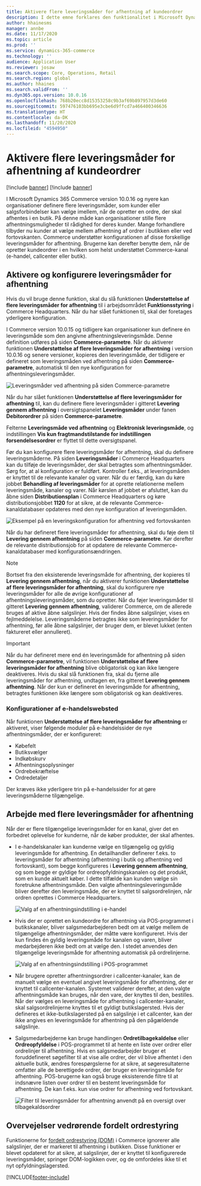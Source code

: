 ```yaml
---
title: Aktivere flere leveringsmåder for afhentning af kundeordrer
description: I dette emne forklares den funktionalitet i Microsoft Dynamics 365 Commerce, der giver dig mulighed for at oprette kundeordrer til afhentning i en butik.
author: hhainesms
manager: annbe
ms.date: 11/17/2020
ms.topic: article
ms.prod: ''
ms.service: dynamics-365-commerce
ms.technology: ''
audience: Application User
ms.reviewer: josaw
ms.search.scope: Core, Operations, Retail
ms.search.region: global
ms.author: hhaines
ms.search.validFrom: ''
ms.dyn365.ops.version: 10.0.16
ms.openlocfilehash: 768b20ecc8d15353258c9b3af69b897957d3de60
ms.sourcegitcommit: 597476103bb695e3cbe6d9ffcd7a466400346636
ms.translationtype: HT
ms.contentlocale: da-DK
ms.lasthandoff: 11/20/2020
ms.locfileid: "4594950"
---
```

# <a name="enable-multiple-pickup-delivery-modes-for-customer-orders"></a>Aktivere flere leveringsmåder for afhentning af kundeordrer

[!include [banner](includes/banner.md)]
[!include [banner](includes/preview-banner.md)]

I Microsoft Dynamics 365 Commerce version 10.0.16 og nyere kan organisationer definere flere leveringsmåder, som kunder eller salgsforbindelser kan vælge imellem, når de opretter en ordre, der skal afhentes i en butik. På denne måde kan organisationer stille flere afhentningsmuligheder til rådighed for deres kunder. Mange forhandlere tilbyder nu kunder at vælge mellem afhentning af ordrer i butikken eller ved fortovskanten. Commerce understøtter konfigurationen af disse forskellige leveringsmåder for afhentning. Brugerne kan derefter benytte dem, når de opretter kundeordrer i en hvilken som helst understøttet Commerce-kanal (e-handel, callcenter eller butik).

## <a name="enable-and-configure-pickup-delivery-modes"></a>Aktivere og konfigurere leveringsmåder for afhentning

Hvis du vil bruge denne funktion, skal du slå funktionen **Understøttelse af flere leveringsmåder for afhentning** til i arbejdsområdet **Funktionsstyring** i Commerce Headquarters. Når du har slået funktionen til, skal der foretages yderligere konfiguration.

I Commerce version 10.0.15 og tidligere kan organisationer kun definere én leveringsmåde som den angivne afhentningsleveringsmåde. Denne definition udføres på siden **Commerce-parametre**. Når du aktiverer funktionen **Understøttelse af flere leveringsmåder for afhentning** i version 10.0.16 og senere versioner, kopieres den leveringsmåde, der tidligere er defineret som leveringsmåden ved afhentning på siden **Commerce-parametre**, automatisk til den nye konfiguration for afhentningsleveringsmåder.

![Leveringsmåder ved afhentning på siden Commerce-parametre](media/multiplepickupparameter.png)

Når du har slået funktionen **Understøttelse af flere leveringsmåder for afhentning** til, kan du definere flere leveringsmåder i gitteret **Levering gennem afhentning** i oversigtspanelet **Leveringsmåder** under fanen **Debitorordrer** på siden **Commerce-parametre**.

Felterne **Leveringsmåde ved afhentning** og **Elektronisk leveringsmåde**, og indstillingen **Vis kun fragtmandstilstande for indstillingen forsendelsesordrer** er flyttet til dette oversigtspanel.

Før du kan konfigurere flere leveringsmåder for afhentning, skal du definere leveringsmåderne. På siden **Leveringsmåder** i Commerce Headquarters kan du tilføje de leveringsmåder, der skal betragtes som afhentningsmåder. Sørg for, at al konfiguration er fuldført. Kontroller f.eks., at leveringsmåden er knyttet til de relevante kanaler og varer. Når du er færdig, kan du køre jobbet **Behandling af leveringsmåder** for at oprette relationerne mellem leveringsmåde, kanaler og varer. Når kørslen af jobbet er afsluttet, kan du åbne siden **Distributionsplan** i Commerce Headquarters og køre distributionsjobbet **1120** for at sikre, at de relevante Commerce-kanaldatabaser opdateres med den nye konfiguration af leveringsmåden.

![Eksempel på en leveringskonfiguration for afhentning ved fortovskanten](media/pickupmodes.png)

Når du har defineret flere leveringsmåder for afhentning, skal du føje dem til **Levering gennem afhentning** på siden **Commerce-parametre**. Kør derefter de relevante distributionsjob for at opdatere de relevante Commerce-kanaldatabaser med konfigurationsændringen.

> [!NOTE]
> Bortset fra den eksisterende leveringsmåde for afhentning, der kopieres til **Levering gennem afhentning**, når du aktiverer funktionen **Understøttelse af flere leveringsmåder for afhentning**, skal du konfigurere nye leveringsmåder for alle de øvrige konfigurationer af afhentningsleveringsmåder, som du opretter. Når du føjer leveringsmåder til gitteret **Levering gennem afhentning**, validerer Commerce, om de allerede bruges af aktive åbne salgslinjer. Hvis der findes åbne salgslinjer, vises en fejlmeddelelse. Leveringsmåderne betragtes ikke som leveringsmåder for afhentning, før alle åbne salgslinjer, der bruger dem, er blevet lukket (enten faktureret eller annulleret).

> [!IMPORTANT]
> Når du har defineret mere end én leveringsmåde for afhentning på siden **Commerce-parametre**, vil funktionen **Understøttelse af flere leveringsmåder for afhentning** blive obligatorisk og kan ikke længere deaktiveres. Hvis du skal slå funktionen fra, skal du fjerne alle leveringsmåder for afhentning, undtagen en, fra gitteret **Levering gennem afhentning**. Når der kun er defineret én leveringsmåde for afhentning, betragtes funktionen ikke længere som obligatorisk og kan deaktiveres.

### <a name="e-commerce-site-configurations"></a>Konfigurationer af e-handelswebsted

Når funktionen **Understøttelse af flere leveringsmåder for afhentning** er aktiveret, viser følgende moduler på e-handelssider de nye afhentningsmåder, der er konfigureret:

- Købefelt
- Butiksvælger
- Indkøbskurv
- Afhentningsoplysninger
- Ordrebekræftelse
- Ordredetaljer

Der kræves ikke yderligere trin på e-handelssider for at gøre leveringsmåderne tilgængelige.

## <a name="work-with-multiple-pickup-delivery-modes"></a>Arbejde med flere leveringsmåder for afhentning

Når der er flere tilgængelige leveringsmåder for en kanal, giver det en forbedret oplevelse for kunderne, når de køber produkter, der skal afhentes. 

- I e-handelskanaler kan kunderne vælge en tilgængelig og gyldig leveringsmåde for afhentning. En detailhandler definerer f.eks. to leveringsmåder for afhentning (afhentning i butik og afhentning ved fortovskant), som begge konfigureres i **Levering gennem afhentning**, og som begge er gyldige for ordreopfyldningskanalen og det produkt, som en kunde aktuelt køber. I dette tilfælde kan kunden vælge sin foretrukne afhentningsmåde. Den valgte afhentningsleveringsmåde bliver derefter den leveringsmåde, der er knyttet til salgsordrelinjen, når ordren oprettes i Commerce Headquarters.

    ![Valg af en afhentningsindstilling i e-handel](media/pickupecommerce.png)

- Hvis der er oprettet en kundeordre for afhentning via POS-programmet i butikskanaler, bliver salgsmedarbejderen bedt om at vælge mellem de tilgængelige afhentningsmåder, der måtte være konfigureret. Hvis der kun findes én gyldig leveringsmåde for kanalen og varen, bliver medarbejderen ikke bedt om at vælge den. I stedet anvendes den tilgængelige leveringsmåde for afhentning automatisk på ordrelinjerne.

    ![Valg af en afhentningsindstilling i POS-programmet](media/pickuppos.png)

- Når brugere opretter afhentningsordrer i callcenter-kanaler, kan de manuelt vælge en eventuel angivet leveringsmåde for afhentning, der er knyttet til callcenter-kanalen. Systemet validerer derefter, at den valgte afhentningsmåde kan bruges, når den vare, der knyttes til den, bestilles. Når der vælges en leveringsmåde for afhentning i callcenter-kanaler, skal salgsordrelinjerne knyttes til et gyldigt butikslagersted. Hvis der defineres et ikke-butikslagersted på en salgslinje i et callcenter, kan der ikke angives en leveringsmåde for afhentning på den pågældende salgslinje.
- Salgsmedarbejderne kan bruge handlingen **Ordretilbagekaldelse** eller **Ordreopfyldelse** i POS-programmet til at hente en liste over ordrer eller ordrelinjer til afhentning. Hvis en salgsmedarbejder bruger et foruddefineret søgefilter til at vise alle ordrer, der vil blive afhentet i den aktuelle butik, ændres forespørgslerne for at sikre, at søgeresultaterne omfatter alle de berettigede ordrer, der bruger en leveringsmåde for afhentning. POS-brugerne kan også bruge eksisterende filtre til at indsnævre listen over ordrer til en bestemt leveringsmåde for afhentning. De kan f.eks. kun vise ordrer for afhentning ved fortovskant.

    ![Filter til leveringsmåder for afhentning anvendt på en oversigt over tilbagekaldsordrer](media/pickuprecallorder.png)

## <a name="considerations-for-distributed-order-management"></a>Overvejelser vedrørende fordelt ordrestyring

Funktionerne for [fordelt ordrestyring (DOM)](https://docs.microsoft.com/dynamics365/commerce/dom) i Commerce ignorerer alle salgslinjer, der er markeret til afhentning i butikken. Disse funktioner er blevet opdateret for at sikre, at salgslinjer, der er knyttet til konfigurerede leveringsmåder, springer DOM-logikken over, og de omfordeles ikke til et nyt opfyldningslagersted.


[!INCLUDE[footer-include](../includes/footer-banner.md)]